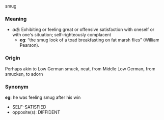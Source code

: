 smug
### Meaning
+ _adj_: Exhibiting or feeling great or offensive satisfaction with oneself or with one's situation; self-righteously complacent
    + __eg__: “the smug look of a toad breakfasting on fat marsh flies” (William Pearson).

### Origin

Perhaps akin to Low German smuck, neat, from Middle Low German, from smucken, to adorn

### Synonym

__eg__: he was feeling smug after his win

+ SELF-SATISFIED
+ opposite(s): DIFFIDENT


